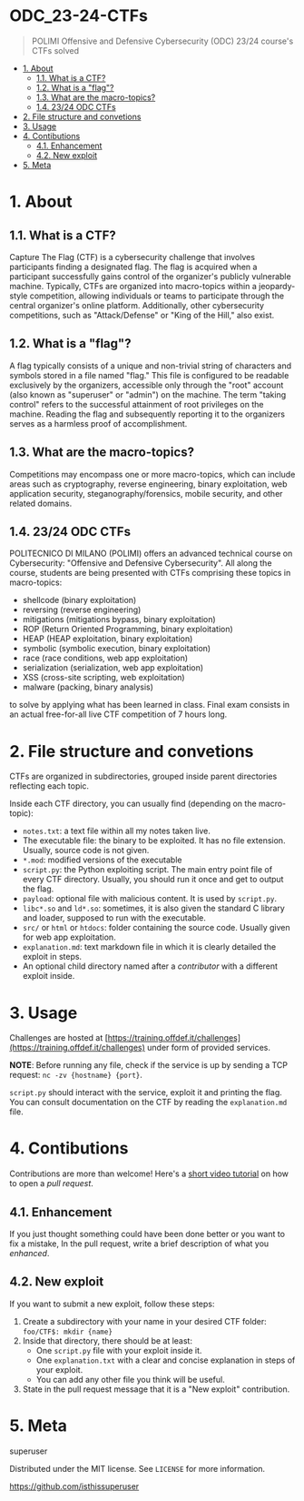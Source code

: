 # ODC_23-24-CTFs <!-- omit in toc -->

> POLIMI Offensive and Defensive Cybersecurity (ODC) 23/24 course's CTFs solved

- [1. About](#1-about)
  - [1.1. What is a CTF?](#11-what-is-a-ctf)
  - [1.2. What is a "flag"?](#12-what-is-a-flag)
  - [1.3. What are the macro-topics?](#13-what-are-the-macro-topics)
  - [1.4. 23/24 ODC CTFs](#14-2324-odc-ctfs)
- [2. File structure and convetions](#2-file-structure-and-convetions)
- [3. Usage](#3-usage)
- [4. Contibutions](#4-contibutions)
  - [4.1. Enhancement](#41-enhancement)
  - [4.2. New exploit](#42-new-exploit)
- [5. Meta](#5-meta)

# 1. About

## 1.1. What is a CTF?
Capture The Flag (CTF) is a cybersecurity challenge that involves participants finding a designated flag. The flag is acquired when a participant successfully gains control of the organizer's publicly vulnerable machine. Typically, CTFs are organized into macro-topics within a jeopardy-style competition, allowing individuals or teams to participate through the central organizer's online platform. Additionally, other cybersecurity competitions, such as "Attack/Defense" or "King of the Hill," also exist.

## 1.2. What is a "flag"?
A flag typically consists of a unique and non-trivial string of characters and symbols stored in a file named "flag." This file is configured to be readable exclusively by the organizers, accessible only through the "root" account (also known as "superuser" or "admin") on the machine. The term "taking control" refers to the successful attainment of root privileges on the machine. Reading the flag and subsequently reporting it to the organizers serves as a harmless proof of accomplishment.

## 1.3. What are the macro-topics?
Competitions may encompass one or more macro-topics, which can include areas such as cryptography, reverse engineering, binary exploitation, web application security, steganography/forensics, mobile security, and other related domains.

## 1.4. 23/24 ODC CTFs
POLITECNICO DI MILANO (POLIMI) offers an advanced technical course on Cybersecurity: "Offensive and Defensive Cybersecurity". 
All along the course, students are being presented with CTFs comprising these topics in macro-topics:
 - shellcode (binary exploitation)
 - reversing (reverse engineering)
 - mitigations (mitigations bypass, binary exploitation)
 - ROP (Return Oriented Programming, binary exploitation)
 - HEAP (HEAP exploitation, binary exploitation)
 - symbolic (symbolic execution, binary exploitation)
 - race (race conditions, web app exploitation)
 - serialization (serialization, web app exploitation)
 - XSS (cross-site scripting, web exploitation)
 - malware (packing, binary analysis)

to solve by applying what has been learned in class.
Final exam consists in an actual free-for-all live CTF competition of 7 hours long.

# 2. File structure and convetions
CTFs are organized in subdirectories, grouped inside parent directories reflecting each topic. 

Inside each CTF directory, you can usually find (depending on the macro-topic):
 - `notes.txt`: a text file within all my notes taken live.
 - The executable file: the binary to be exploited. It has no file extension. Usually, source code is not given.
 - `*.mod`: modified versions of the executable
 - `script.py`: the Python exploiting script. The main entry point file of every CTF directory. Usually, you should run it once and get  to output the flag.
 - `payload`: optional file with malicious content. It is used by `script.py`. 
 - `libc*.so` and `ld*.so`: sometimes, it is also given the standard C library and loader, supposed to run with the executable.
 - `src/` or `html` or `htdocs`: folder containing the source code. Usually given for web app exploitation.
 - `explanation.md`: text markdown file in which it is clearly detailed the exploit in steps.
 - An optional child directory named after a *contributor* with a different exploit inside.

# 3. Usage
Challenges are hosted at [https://training.offdef.it/challenges](https://training.offdef.it/challenges) under form of provided services.

**NOTE**: Before running any file, check if the service is up by sending a TCP request: `nc -zv {hostname} {port}`. 

`script.py` should interact with the service, exploit it and printing the flag. You can consult documentation on the CTF by reading the `explanation.md` file.

# 4. Contibutions
Contributions are more than welcome! Here's a [short video tutorial](https://www.youtube.com/watch?v=8lGpZkjnkt4) on how to open a *pull request*.

## 4.1. Enhancement
If you just thought something could have been done better or you want to fix a mistake, In the pull request, write a brief description of what you *enhanced*.

## 4.2. New exploit
If you want to submit a new exploit, follow these steps:
1. Create a subdirectory with your name in your desired CTF folder: `foo/CTF$: mkdir {name}`
2. Inside that directory, there should be at least:
   - One `script.py` file with your exploit inside it.
   - One `explanation.txt` with a clear and concise explanation in steps of your exploit.
   - You can add any other file you think will be useful.
3. State in the pull request message that it is a "New exploit" contribution.

# 5. Meta
superuser

Distributed under the MIT license. See `LICENSE` for more information.

https://github.com/isthissuperuser